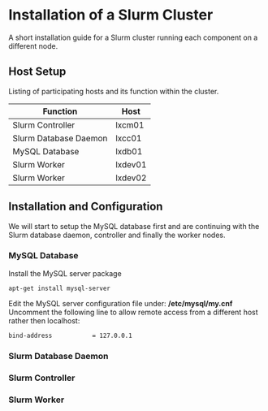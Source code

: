 
Installation of a Slurm Cluster
===============================

A short installation guide for a Slurm cluster running each component on a different node.


Host Setup
----------

Listing of participating hosts and its function within the cluster.

Function                     |Host               
-----------------------------|-----------------------------
Slurm Controller             |lxcm01
Slurm Database Daemon        |lxcc01
MySQL Database               |lxdb01
Slurm Worker                 |lxdev01
Slurm Worker                 |lxdev02


Installation and Configuration
------------------------------

We will start to setup the MySQL database first and are continuing with the Slurm database daemon, controller and finally the worker nodes.

### MySQL Database

Install the MySQL server package
```
apt-get install mysql-server
```

Edit the MySQL server configuration file under: **/etc/mysql/my.cnf**  
Uncomment the following line to allow remote access from a different host rather then localhost:
```
bind-address           = 127.0.0.1
```


### Slurm Database Daemon




### Slurm Controller




### Slurm Worker
